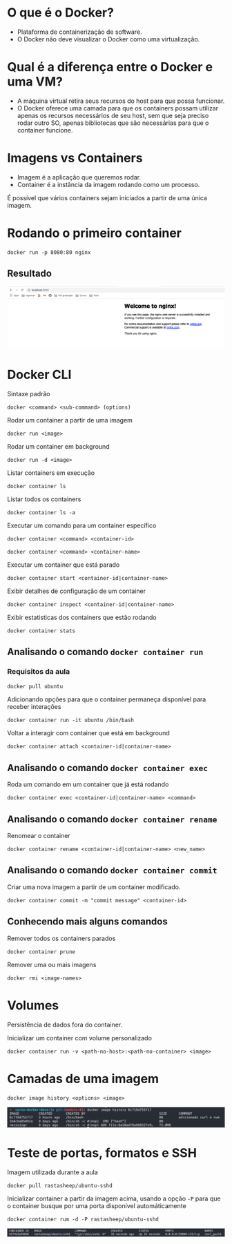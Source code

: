 # O que é o Docker?
- Plataforma de containerização de software.
- O Docker não deve visualizar o Docker como uma virtualização.

# Qual é a diferença entre o Docker e uma VM?
- A máquina virtual retira seus recursos do host para que possa funcionar.
- O Docker oferece uma camada para que os containers possam utilizar apenas os recursos necessários de seu host, sem que seja preciso rodar outro SO, apenas bibliotecas que são necessárias para que o container funcione.

# Imagens vs Containers
- Imagem é a aplicação que queremos rodar.
- Container é a instância da imagem rodando como um processo.

É possível que vários containers sejam iniciados a partir de uma única imagem.

# Rodando o primeiro container
```
docker run -p 8080:80 nginx
```

## Resultado
![Primeiro container](/modulo-01/assets/screenshots/01-aula07.png)

# Docker CLI
Sintaxe padrão
```
docker <command> <sub-command> (options)
```

Rodar um container a partir de uma imagem
```
docker run <image>
```

Rodar um container em background
```
docker run -d <image>
```

Listar containers em execução
```
docker container ls
```

Listar todos os containers
```
docker container ls -a
```

Executar um comando para um container específico
```
docker container <command> <container-id>
```
```
docker container <command> <container-name>
```

Executar um container que está parado
```
docker container start <container-id|container-name>
```

Exibir detalhes de configuração de um container
```
docker container inspect <container-id|container-name>
```

Exibir estatisticas dos containers que estão rodando
```
docker container stats
```

## Analisando o comando ```docker container run```
### Requisitos da aula
```
docker pull ubuntu
```

Adicionando opções para que o container permaneça disponível para receber interações
```
docker container run -it ubuntu /bin/bash
```

Voltar a interagir com container que está em background
```
docker container attach <container-id|container-name>
```

## Analisando o comando ```docker container exec```
Roda um comando em um container que já está rodando
```
docker container exec <container-id|container-name> <command>
```

## Analisando o comando ```docker container rename```
Renomear o container
```
docker container rename <container-id|container-name> <new_name>
```

## Analisando o comando ```docker container commit```
Criar uma nova imagem a partir de um container modificado.
```
docker container commit -m "commit message" <container-id>
```

## Conhecendo mais alguns comandos
Remover todos os containers parados
```
docker container prune
```

Remover uma ou mais imagens
```
docker rmi <image-names>
```

# Volumes
Persistência de dados fora do container.

Inicializar um container com volume personalizado
```
docker container run -v <path-no-host>:<path-no-container> <image>
```

# Camadas de uma imagem
```
docker image history <options> <image>
```
![Image history](/modulo-01/assets/screenshots/01-aula17.png)

# Teste de portas, formatos e SSH
Imagem utilizada durante a aula
```
docker pull rastasheep/ubuntu-sshd
```
Inicializar container a partir da imagem acima, usando a opção ```-P``` para que o container busque por uma porta disponível automáticamente
```
docker container rum -d -P rastasheep/ubuntu-sshd
```
![Lista de imagens](/modulo-01/assets/screenshots/01-aula18.png)


